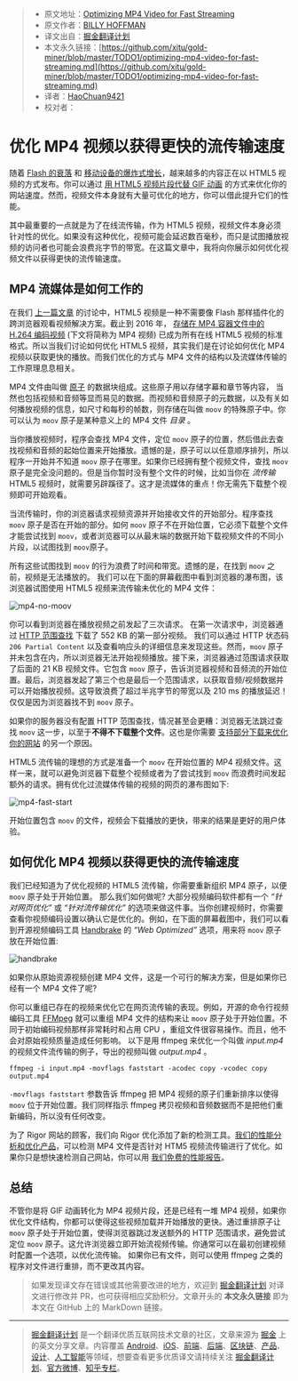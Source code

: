 > * 原文地址：[Optimizing MP4 Video for Fast Streaming](https://rigor.com/blog/2016/01/optimizing-mp4-video-for-fast-streaming)
> * 原文作者：[BILLY HOFFMAN](https://rigor.com/blog/2016/01/optimizing-mp4-video-for-fast-streaming)
> * 译文出自：[掘金翻译计划](https://github.com/xitu/gold-miner)
> * 本文永久链接：[https://github.com/xitu/gold-miner/blob/master/TODO1/optimizing-mp4-video-for-fast-streaming.md](https://github.com/xitu/gold-miner/blob/master/TODO1/optimizing-mp4-video-for-fast-streaming.md)
> * 译者：[HaoChuan9421](https://github.com/HaoChuan9421)
> * 校对者：

# 优化 MP4 视频以获得更快的流传输速度

随着 [Flash 的衰落](http://thenextweb.com/apps/2015/09/01/adobe-flash-just-took-another-step-towards-death-thanks-to-google/) 和 [移动设备的爆炸式增长](http://searchengineland.com/its-official-google-says-more-searches-now-on-mobile-than-on-desktop-220369)，越来越多的内容正在以 HTML5 视频的方式发布。你可以通过 [用 HTML5 视频片段代替 GIF 动画](http://rigor.com/blog/2015/12/optimizing-animated-gifs-with-html5-video) 的方式来优化你的网站速度。然而，视频文件本身就有大量可优化的地方，你可以借此提升它们的性能。

其中最重要的一点就是为了在线流传输，作为 HTML5 视频，视频文件本身必须针对性的优化。如果没有这种优化，视频可能会延迟数百毫秒，而只是试图播放视频的访问者也可能会浪费兆字节的带宽。在这篇文章中，我将向你展示如何优化视频文件以获得更快的流传输速度。

## MP4 流媒体是如何工作的

在我们 [上一篇文章](http://rigor.com/blog/2015/12/optimizing-animated-gifs-with-html5-video) 的讨论中，HTML5 视频是一种不需要像 Flash 那样插件化的跨浏览器观看视频解决方案。截止到 2016 年， [存储在 MP4 容器文件中的 H.264 编码视频](https://en.wikipedia.org/wiki/MPEG-4_Part_14) (下文将简称为 MP4 视频) 已成为所有在线 HTML5 视频的标准格式。所以当我们讨论如何优化 HTML5 视频，其实我们是在讨论如何优化 MP4 视频以获取更快的播放。而我们优化的方式与 MP4 文件的结构以及流媒体传输的工作原理息息相关。

MP4 文件由叫做 [原子](http://www.adobe.com/devnet/video/articles/mp4_movie_atom.html) 的数据块组成。这些原子用以存储字幕和章节等内容， 当然也包括视频和音频等显而易见的数据。而视频和音频原子的元数据，以及有关如何播放视频的信息，如尺寸和每秒的帧数，则存储在叫做 `moov` 的特殊原子中。你可以认为 `moov` 原子是某种意义上的 MP4 文件 _目录_ 。

当你播放视频时，程序会查找 MP4 文件，定位 `moov` 原子的位置，然后借此去查找视频和音频的起始位置来开始播放。遗憾的是，原子可以以任意顺序排列，所以程序一开始并不知道 `moov` 原子在哪里。如果你已经拥有整个视频文件，查找 `moov` 原子是完全没问题的。但是当你暂时没有整个文件的时候，比如当你在 _流传输_ HTML5 视频时，就需要另辟蹊径了。这才是流媒体的重点！你无需先下载整个视频即可开始观看。

当流传输时，你的浏览器请求视频资源并开始接收文件的开始部分。程序查找 `moov` 原子是否在开始的部分。如何 `moov` 原子不在开始位置，它必须下载整个文件才能尝试找到 `moov`，或者浏览器可以从最末端的数据开始下载视频文件的不同小片段，以试图找到 `moov`原子。

所有这些试图找到 `moov` 的行为浪费了时间和带宽。遗憾的是，在找到 `moov` 之前，视频是无法播放的。 我们可以在下面的屏幕截图中看到浏览器的瀑布图，该浏览器试图使用 HTML5 视频来流传输未优化的 MP4 文件：

![mp4-no-moov](http://rigor.com/wp-content/uploads/2016/01/mp4-no-moov.png)

你可以看到浏览器在播放视频之前发起了三次请求。 在第一次请求中，浏览器通过 [HTTP 范围查找](https://en.wikipedia.org/wiki/Byte_serving) 下载了 552 KB 的第一部分视频。 我们可以通过 HTTP 状态码 `206 Partial Content` 以及查看响应头的详细信息来发现这些。然而，`moov` 原子并未包含在内，所以浏览器无法开始视频播放。接下来，浏览器通过范围请求获取了后面的 21 KB 视频文件。它包含 `moov` 原子，告诉浏览器视频和音频流的开始位置。最后，浏览器发起了第三个也是最后一个范围请求，以获取音频/视频数据并可以开始播放视频。这导致浪费了超过半兆字节的带宽以及 210 ms 的播放延迟！仅仅是因为浏览器找不到 `moov` 原子。

如果你的服务器没有配置 HTTP 范围查找，情况甚至会更糟：浏览器无法跳过查找 `moov` 这一步，以至于**不得不下载整个文件**。这也是你需要 [支持部分下载来优化你的网站](https://zoompf.com/blog/2010/03/performance-tip-for-http-downloads) 的另一个原因。

HTML5 流传输的理想的方式是准备一个 `moov` 在开始位置的 MP4 视频文件。这样一来，就可以避免浏览器下载整个视频或者为了尝试找到 `moov` 而浪费时间发起额外的请求。拥有优化过流媒体传输的视频的网页的瀑布图如下:

![mp4-fast-start](http://rigor.com/wp-content/uploads/2016/01/mp4-fast-start.png)

开始位置包含 `moov` 的文件，视频会下载播放的更快，带来的结果是更好的用户体验。

## 如何优化 MP4 视频以获得更快的流传输速度

我们已经知道为了优化视频的 HTML5 流传输，你需要重新组织 MP4 原子，以便 `moov` 原子处于开始位置。 那么我们如何做呢? 大部分视频编码软件都有一个 _“针对网页优化”_ 或 _“针对流传输优化”_ 的选项来做这件事。当你创建视频时，你需要查看你视频编码设置以确认它是优化的。例如，在下面的屏幕截图中，我们可以看到开源视频编码工具 [Handbrake](https://handbrake.fr/) 的 _“Web Optimized”_ 选项，用来将 `moov` 原子放在开始位置:

![handbrake](http://rigor.com/wp-content/uploads/2016/01/handbrake.png)

如果你从原始资源视频创建 MP4 文件，这是一个可行的解决方案，但是如果你已经有一个 MP4 文件了呢?

你可以重组已存在的视频来优化它在网页流传输的表现。例如，开源的命令行视频编码工具 [FFMpeg](https://www.ffmpeg.org/) 就可以重组 MP4 文件的结构来让 `moov` 原子处于开始位置。不同于初始编码视频那样非常耗时和占用 CPU ，重组文件很容易操作。而且，他不会对原始视频质量造成任何影响。 以下是用 ffmpeg 来优化一个叫做 _input.mp4_ 的视频文件流传输的例子，导出的视频叫做 _output.mp4_ 。

```
ffmpeg -i input.mp4 -movflags faststart -acodec copy -vcodec copy output.mp4
```

`-movflags faststart` 参数告诉 ffmpeg 把 MP4 视频的原子们重新排序以使得 `moov` 位于开始位置。我们同样指示 ffmpeg 拷贝视频和音频数据而不是把他们重新编码，所以没有任何改变。

为了 Rigor 网站的顾客，我们向 Rigor 优化添加了新的检测工具。[我们的性能分析和优化产品](https://zoompf.com/features)，可以检测 MP4 文件是否针对 HTM5 视频流传输进行了优化。如果你只是想快速检测自己网站，你可以用 [我们免费的性能报告](http://rigor.com/free-performance-report)。

## 总结

不管你是将 GIF 动画转化为 MP4 视频片段，还是已经有一堆 MP4 视频，如果你优化文件结构，你都可以使得这些视频加载并开始播放的更快。通过重排原子让 `moov` 原子处于开始位置，使得浏览器跳过发送额外的 HTTP 范围请求，避免尝试定位 `moov` 原子。这允许浏览器立即开始流视频传输。你通常可以在最初创建视频时配置一个选项，以优化流传输。 如果你已有文件，则可以使用 ffmpeg 之类的程序对文件进行重排，而不更改其内容。

> 如果发现译文存在错误或其他需要改进的地方，欢迎到 [掘金翻译计划](https://github.com/xitu/gold-miner) 对译文进行修改并 PR，也可获得相应奖励积分。文章开头的 **本文永久链接** 即为本文在 GitHub 上的 MarkDown 链接。


---

> [掘金翻译计划](https://github.com/xitu/gold-miner) 是一个翻译优质互联网技术文章的社区，文章来源为 [掘金](https://juejin.im) 上的英文分享文章。内容覆盖 [Android](https://github.com/xitu/gold-miner#android)、[iOS](https://github.com/xitu/gold-miner#ios)、[前端](https://github.com/xitu/gold-miner#前端)、[后端](https://github.com/xitu/gold-miner#后端)、[区块链](https://github.com/xitu/gold-miner#区块链)、[产品](https://github.com/xitu/gold-miner#产品)、[设计](https://github.com/xitu/gold-miner#设计)、[人工智能](https://github.com/xitu/gold-miner#人工智能)等领域，想要查看更多优质译文请持续关注 [掘金翻译计划](https://github.com/xitu/gold-miner)、[官方微博](http://weibo.com/juejinfanyi)、[知乎专栏](https://zhuanlan.zhihu.com/juejinfanyi)。
